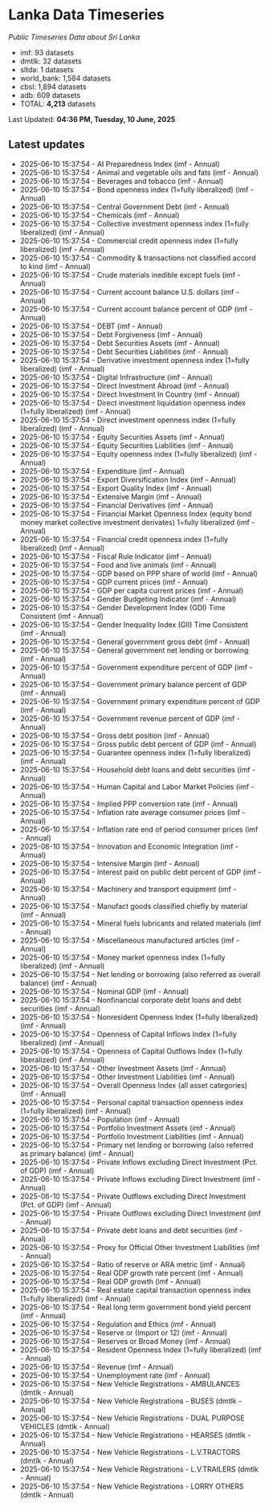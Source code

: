 # Lanka Data Timeseries
*Public Timeseries Data about Sri Lanka*

* imf: 93 datasets
* dmtlk: 32 datasets
* sltda: 1 datasets
* world_bank: 1,584 datasets
* cbsl: 1,894 datasets
* adb: 609 datasets
* TOTAL: **4,213** datasets

Last Updated: **04:36 PM, Tuesday, 10 June, 2025**

## Latest updates

* 2025-06-10 15:37:54 - AI Preparedness Index (imf - Annual)
* 2025-06-10 15:37:54 - Animal and vegetable oils and fats (imf - Annual)
* 2025-06-10 15:37:54 - Beverages and tobacco (imf - Annual)
* 2025-06-10 15:37:54 - Bond openness index (1=fully liberalized) (imf - Annual)
* 2025-06-10 15:37:54 - Central Government Debt (imf - Annual)
* 2025-06-10 15:37:54 - Chemicals (imf - Annual)
* 2025-06-10 15:37:54 - Collective investment openness index (1=fully liberalized) (imf - Annual)
* 2025-06-10 15:37:54 - Commercial credit openness index (1=fully liberalized) (imf - Annual)
* 2025-06-10 15:37:54 - Commodity & transactions not classified accord to kind (imf - Annual)
* 2025-06-10 15:37:54 - Crude materials inedible except fuels (imf - Annual)
* 2025-06-10 15:37:54 - Current account balance U.S. dollars (imf - Annual)
* 2025-06-10 15:37:54 - Current account balance percent of GDP (imf - Annual)
* 2025-06-10 15:37:54 - DEBT (imf - Annual)
* 2025-06-10 15:37:54 - Debt Forgiveness (imf - Annual)
* 2025-06-10 15:37:54 - Debt Securities Assets (imf - Annual)
* 2025-06-10 15:37:54 - Debt Securities Liabilities (imf - Annual)
* 2025-06-10 15:37:54 - Derivative investment openness index (1=fully liberalized) (imf - Annual)
* 2025-06-10 15:37:54 - Digital Infrastructure (imf - Annual)
* 2025-06-10 15:37:54 - Direct Investment Abroad (imf - Annual)
* 2025-06-10 15:37:54 - Direct Investment In Country (imf - Annual)
* 2025-06-10 15:37:54 - Direct investment liquidation openness index (1=fully liberalized) (imf - Annual)
* 2025-06-10 15:37:54 - Direct investment openness index (1=fully liberalized) (imf - Annual)
* 2025-06-10 15:37:54 - Equity Securities Assets (imf - Annual)
* 2025-06-10 15:37:54 - Equity Securities Liabilities (imf - Annual)
* 2025-06-10 15:37:54 - Equity openness index (1=fully liberalized) (imf - Annual)
* 2025-06-10 15:37:54 - Expenditure (imf - Annual)
* 2025-06-10 15:37:54 - Export Diversification Index (imf - Annual)
* 2025-06-10 15:37:54 - Export Quality Index (imf - Annual)
* 2025-06-10 15:37:54 - Extensive Margin (imf - Annual)
* 2025-06-10 15:37:54 - Financial Derivatives (imf - Annual)
* 2025-06-10 15:37:54 - Financial Market Openness Index (equity bond money market collective investment derivates) 1=fully liberalized (imf - Annual)
* 2025-06-10 15:37:54 - Financial credit openness index (1=fully liberalized) (imf - Annual)
* 2025-06-10 15:37:54 - Fiscal Rule Indicator (imf - Annual)
* 2025-06-10 15:37:54 - Food and live animals (imf - Annual)
* 2025-06-10 15:37:54 - GDP based on PPP share of world (imf - Annual)
* 2025-06-10 15:37:54 - GDP current prices (imf - Annual)
* 2025-06-10 15:37:54 - GDP per capita current prices (imf - Annual)
* 2025-06-10 15:37:54 - Gender Budgeting Indicator (imf - Annual)
* 2025-06-10 15:37:54 - Gender Development Index (GDI) Time Consistent (imf - Annual)
* 2025-06-10 15:37:54 - Gender Inequality Index (GII) Time Consistent (imf - Annual)
* 2025-06-10 15:37:54 - General government gross debt (imf - Annual)
* 2025-06-10 15:37:54 - General government net lending or borrowing (imf - Annual)
* 2025-06-10 15:37:54 - Government expenditure percent of GDP (imf - Annual)
* 2025-06-10 15:37:54 - Government primary balance percent of GDP (imf - Annual)
* 2025-06-10 15:37:54 - Government primary expenditure percent of GDP (imf - Annual)
* 2025-06-10 15:37:54 - Government revenue percent of GDP (imf - Annual)
* 2025-06-10 15:37:54 - Gross debt position (imf - Annual)
* 2025-06-10 15:37:54 - Gross public debt percent of GDP (imf - Annual)
* 2025-06-10 15:37:54 - Guarantee openness index (1=fully liberalized) (imf - Annual)
* 2025-06-10 15:37:54 - Household debt loans and debt securities (imf - Annual)
* 2025-06-10 15:37:54 - Human Capital and Labor Market Policies (imf - Annual)
* 2025-06-10 15:37:54 - Implied PPP conversion rate (imf - Annual)
* 2025-06-10 15:37:54 - Inflation rate average consumer prices (imf - Annual)
* 2025-06-10 15:37:54 - Inflation rate end of period consumer prices (imf - Annual)
* 2025-06-10 15:37:54 - Innovation and Economic Integration (imf - Annual)
* 2025-06-10 15:37:54 - Intensive Margin (imf - Annual)
* 2025-06-10 15:37:54 - Interest paid on public debt percent of GDP (imf - Annual)
* 2025-06-10 15:37:54 - Machinery and transport equipment (imf - Annual)
* 2025-06-10 15:37:54 - Manufact goods classified chiefly by material (imf - Annual)
* 2025-06-10 15:37:54 - Mineral fuels lubricants and related materials (imf - Annual)
* 2025-06-10 15:37:54 - Miscellaneous manufactured articles (imf - Annual)
* 2025-06-10 15:37:54 - Money market openness index (1=fully liberalized) (imf - Annual)
* 2025-06-10 15:37:54 - Net lending or borrowing (also referred as overall balance) (imf - Annual)
* 2025-06-10 15:37:54 - Nominal GDP (imf - Annual)
* 2025-06-10 15:37:54 - Nonfinancial corporate debt loans and debt securities (imf - Annual)
* 2025-06-10 15:37:54 - Nonresident Openness Index (1=fully liberalized) (imf - Annual)
* 2025-06-10 15:37:54 - Openness of Capital Inflows Index (1=fully liberalized) (imf - Annual)
* 2025-06-10 15:37:54 - Openness of Capital Outflows Index (1=fully liberalized) (imf - Annual)
* 2025-06-10 15:37:54 - Other Investment Assets (imf - Annual)
* 2025-06-10 15:37:54 - Other Investment Liabilities (imf - Annual)
* 2025-06-10 15:37:54 - Overall Openness Index (all asset categories) (imf - Annual)
* 2025-06-10 15:37:54 - Personal capital transaction openness index (1=fully liberalized) (imf - Annual)
* 2025-06-10 15:37:54 - Population (imf - Annual)
* 2025-06-10 15:37:54 - Portfolio Investment Assets (imf - Annual)
* 2025-06-10 15:37:54 - Portfolio Investment Liabilities (imf - Annual)
* 2025-06-10 15:37:54 - Primary net lending or borrowing (also referred as primary balance) (imf - Annual)
* 2025-06-10 15:37:54 - Private Inflows excluding Direct Investment (Pct. of GDP) (imf - Annual)
* 2025-06-10 15:37:54 - Private Inflows excluding Direct Investment (imf - Annual)
* 2025-06-10 15:37:54 - Private Outflows excluding Direct Investment (Pct. of GDP) (imf - Annual)
* 2025-06-10 15:37:54 - Private Outflows excluding Direct Investment (imf - Annual)
* 2025-06-10 15:37:54 - Private debt loans and debt securities (imf - Annual)
* 2025-06-10 15:37:54 - Proxy for Official Other Investment Liabilities (imf - Annual)
* 2025-06-10 15:37:54 - Ratio of reserve or ARA metric (imf - Annual)
* 2025-06-10 15:37:54 - Real GDP growth rate percent (imf - Annual)
* 2025-06-10 15:37:54 - Real GDP growth (imf - Annual)
* 2025-06-10 15:37:54 - Real estate capital transaction openness index (1=fully liberalized) (imf - Annual)
* 2025-06-10 15:37:54 - Real long term government bond yield percent (imf - Annual)
* 2025-06-10 15:37:54 - Regulation and Ethics (imf - Annual)
* 2025-06-10 15:37:54 - Reserve or (Import or 12) (imf - Annual)
* 2025-06-10 15:37:54 - Reserves or Broad Money (imf - Annual)
* 2025-06-10 15:37:54 - Resident Openness Index (1=fully liberalized) (imf - Annual)
* 2025-06-10 15:37:54 - Revenue (imf - Annual)
* 2025-06-10 15:37:54 - Unemployment rate (imf - Annual)
* 2025-06-10 15:37:54 - New Vehicle Registrations - AMBULANCES (dmtlk - Annual)
* 2025-06-10 15:37:54 - New Vehicle Registrations - BUSES (dmtlk - Annual)
* 2025-06-10 15:37:54 - New Vehicle Registrations - DUAL PURPOSE VEHICLES (dmtlk - Annual)
* 2025-06-10 15:37:54 - New Vehicle Registrations - HEARSES (dmtlk - Annual)
* 2025-06-10 15:37:54 - New Vehicle Registrations - L.V.TRACTORS (dmtlk - Annual)
* 2025-06-10 15:37:54 - New Vehicle Registrations - L.V.TRAILERS (dmtlk - Annual)
* 2025-06-10 15:37:54 - New Vehicle Registrations - LORRY OTHERS (dmtlk - Annual)